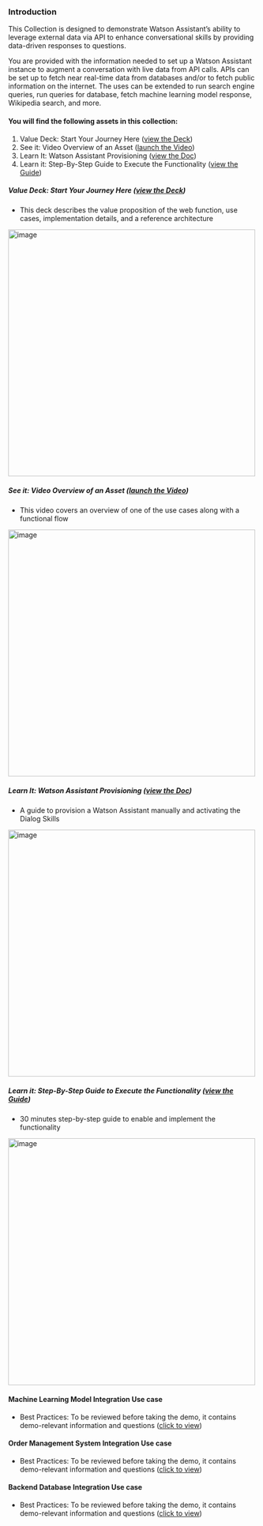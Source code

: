 <h3>Introduction</h3>
  
This Collection is designed to demonstrate Watson Assistant’s ability to leverage external data via API to enhance conversational skills by providing data-driven responses to questions.

You are provided with the information needed to set up a Watson Assistant instance to augment a conversation with live data from API calls. APIs can be set up to fetch near real-time data from databases and/or to fetch public information on the internet. The uses can be extended to run search engine queries, run queries for database, fetch machine learning model response, Wikipedia search, and more.

<h4>You will find the following assets in this collection:</h4>

1. Value Deck: Start Your Journey Here ([view the Deck](https://github.com/ibm-build-lab/Watson-Assistant/blob/main/external-api-web-functions/Watson%20Assistant%20Value%20Deck.pdf))
2. See it: Video Overview of an Asset ([launch the Video](https://ibm.box.com/s/sexitrtfyhbdt1rdyo8c35k508jqu6cs)) 
3. Learn It: Watson Assistant Provisioning ([view the Doc](https://github.com/ibm-build-lab/Watson-Assistant/blob/main/external-api-web-functions/Provisioning.md))
4. Learn it: Step-By-Step Guide to Execute the Functionality ([view the Guide](https://github.com/ibm-build-lab/Watson-Assistant/blob/main/external-api-web-functions/ConfigurationGuide.md))

<!-- 
<img width="1000" alt="image" src="https://user-images.githubusercontent.com/114666786/208027642-7fe3cee6-39a6-4e47-b574-aebe7472478a.png"> 
<img width="1000" alt="image" src="https://user-images.githubusercontent.com/114666786/208027881-0328131e-d55d-45bc-ac9f-17708e10cb39.png">
-->


<!--livesend-->
<!--
##### Value Deck: Start Your Journey Here ([view the Deck](https://livesend.ibm.com/i/KWRDA___eXqdoBrCfw6jq5L6AvCvIjxnEz7yjXzbbU6SpmrGAMCqgHguxli0oDBaFqePLUSSIGNR1SH3vmwDFWPLUSSIGNx4dq7JfdPR9cpnsU1iTSJdEhh___Dl8EQUALSIGN))
- This deck describes the value proposition of the web function, use cases, implementation details, and a reference architecture

[<img width="500" alt="image" src="https://user-images.githubusercontent.com/114666786/208032446-8fefea1f-468d-402a-a187-9a1bf231903b.png">](https://livesend.ibm.com/i/KWRDA___eXqdoBrCfw6jq5L6AvCvIjxnEz7yjXzbbU6SpmrGAMCqgHguxli0oDBaFqePLUSSIGNR1SH3vmwDFWPLUSSIGNx4dq7JfdPR9cpnsU1iTSJdEhh___Dl8EQUALSIGN)
-->

<!--GH-->
##### Value Deck: Start Your Journey Here ([view the Deck](https://github.com/ibm-build-lab/Watson-Assistant/blob/main/external-api-web-functions/Watson%20Assistant%20Value%20Deck.pdf))
- This deck describes the value proposition of the web function, use cases, implementation details, and a reference architecture

[<img width="500" alt="image" src="https://user-images.githubusercontent.com/114666786/208032446-8fefea1f-468d-402a-a187-9a1bf231903b.png">](https://github.com/ibm-build-lab/Watson-Assistant/blob/main/external-api-web-functions/Watson%20Assistant%20Value%20Deck.pdf)

<!--livesend-->
<!--
##### See it: Video Overview of an Asset ([launch the Video](https://ibm.box.com/s/sexitrtfyhbdt1rdyo8c35k508jqu6cs)) 
- This video covers an overview of one of the use cases along with a functional flow

[<img width="500" alt="image" src="https://user-images.githubusercontent.com/114666786/208032722-9d3c0ba1-7d35-4880-b47e-c7a3dc5c43f9.png">](https://livesend.ibm.com/i/KWRDA___eXqdoBrCfw6jq5L6AvCvIjxnEz7yjXzbbU6SrSQqdAxhBjA7kL3N1SkkvW3GZqaan___2oYS3lsbJOxElKcCiWLGvV74wuyakGkoOXUEQUALSIGN)
-->

<!--Box-->

##### See it: Video Overview of an Asset ([launch the Video](https://ibm.box.com/s/y2ewu4p1owgmjzetiyvjbg0lvjkvzh3d)) 
- This video covers an overview of one of the use cases along with a functional flow

[<img width="500" alt="image" src="https://user-images.githubusercontent.com/114666786/208032722-9d3c0ba1-7d35-4880-b47e-c7a3dc5c43f9.png">](https://ibm.box.com/s/sexitrtfyhbdt1rdyo8c35k508jqu6cs)



##### Learn It: Watson Assistant Provisioning ([view the Doc](https://github.com/ibm-build-lab/Watson-Assistant/blob/main/external-api-web-functions/Provisioning.md))
- A guide to provision a Watson Assistant manually and activating the Dialog Skills

[<img width="500" alt="image" src="https://user-images.githubusercontent.com/114666786/208033009-5d826373-74ff-4763-8c0a-24390c5c3bf8.png">](https://github.com/ibm-build-lab/Watson-Assistant/blob/main/external-api-web-functions/Provisioning.md)

##### Learn it: Step-By-Step Guide to Execute the Functionality ([view the Guide](https://github.com/ibm-build-lab/Watson-Assistant/blob/main/external-api-web-functions/ConfigurationGuide.md))
- 30 minutes step-by-step guide to enable and implement the functionality

[<img width="500" alt="image" src="https://user-images.githubusercontent.com/114666786/208033450-249fa3a0-fdfa-4963-9eda-d2f30b330e1a.png">](https://github.com/ibm-build-lab/Watson-Assistant/blob/main/external-api-web-functions/ConfigurationGuide.md)

#### Machine Learning Model Integration Use case
- Best Practices: To be reviewed before taking the demo, it contains demo-relevant information and questions ([click to view](https://github.com/ibm-build-lab/Watson-Assistant/blob/main/external-api-web-functions/best_practices_ml.md))

#### Order Management System Integration Use case
- Best Practices: To be reviewed before taking the demo, it contains demo-relevant information and questions ([click to view](https://github.com/ibm-build-lab/Watson-Assistant/blob/main/external-api-web-functions/best_practices_backend.md))

#### Backend Database Integration Use case
- Best Practices: To be reviewed before taking the demo, it contains demo-relevant information and questions ([click to view](https://github.com/ibm-build-lab/Watson-Assistant/blob/main/external-api-web-functions/best_practices_database.md))

